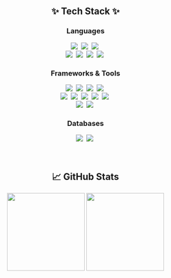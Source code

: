 <!--### 👨‍💻 About Me-->

<h2 align="center">✨ Tech Stack ✨</h2>
<h3 align="center">Languages</h3>
<div align="center">
    <img src="https://img.shields.io/badge/python-3776AB.svg?style=for-the-badge&logo=python&logoColor=white"/>&nbsp
    <img src="https://img.shields.io/badge/javascript-F7DF1E.svg?style=for-the-badge&logo=javascript&logoColor=black"/>&nbsp
    <img src="https://img.shields.io/badge/typescript-3178C6.svg?style=for-the-badge&logo=typescript&logoColor=white"/>&nbsp
</div>
<div align="center">
    <img src="https://img.shields.io/badge/C-3178C6.svg?style=for-the-badge&logo=cplusplus&logoColor=white"/>&nbsp
    <img src="https://img.shields.io/badge/java-007396.svg?style=for-the-badge&logo=java&logoColor=white"/>&nbsp
    <img src="https://img.shields.io/badge/dart-0175C2.svg?style=for-the-badge&logo=dart&logoColor=white"/>&nbsp
    <img src="https://img.shields.io/badge/go-00ADD8.svg?style=for-the-badge&logo=go&logoColor=white"/>&nbsp
</div>

<h3 align="center">Frameworks & Tools</h3>
<div align="center">
    <img src="https://img.shields.io/badge/express-000000.svg?style=for-the-badge&logo=express&logoColor=white"/>&nbsp
    <img src="https://img.shields.io/badge/nestjs-E0234E.svg?style=for-the-badge&logo=nestjs&logoColor=white"/>&nbsp
    <img src="https://img.shields.io/badge/fastapi-009688.svg?style=for-the-badge&logo=fastapi&logoColor=white"/>&nbsp
    <img src="https://img.shields.io/badge/Flutter-02569B.svg?style=for-the-badge&logo=flutter&logoColor=white"/>&nbsp
</div>
<div align="center">
    <img src="https://img.shields.io/badge/aws-232F3E.svg?style=for-the-badge&logo=amazonwebservices&logoColor=white"/>&nbsp
    <img src="https://img.shields.io/badge/ms azure-0067A0.svg?style=for-the-badge&logo=azure&logoColor=white"/>&nbsp
    <img src="https://img.shields.io/badge/elastic-005571.svg?style=for-the-badge&logo=elastic&logoColor=white"/>&nbsp
    <img src="https://img.shields.io/badge/kafka-231F20.svg?style=for-the-badge&logo=apachekafka&logoColor=white"/>&nbsp
    <img src="https://img.shields.io/badge/docker-2496ED.svg?style=for-the-badge&logo=docker&logoColor=white"/>&nbsp
</div>
<div align="center">
    <img src="https://img.shields.io/badge/tensorflow-FF6F00.svg?style=for-the-badge&logo=tensorflow&logoColor=white"/>&nbsp
    <img src="https://img.shields.io/badge/pytorch-EE4C2C.svg?style=for-the-badge&logo=pytorch&logoColor=white"/>&nbsp
</div>

<h3 align="center">Databases</h3>
<div align="center">
    <img src="https://img.shields.io/badge/mysql-4479A1.svg?style=for-the-badge&logo=mysql&logoColor=white"/>&nbsp
    <img src="https://img.shields.io/badge/mongodb-47A248.svg?style=for-the-badge&logo=mongodb&logoColor=white"/>&nbsp
</div>

<br>
<br>

<h2 align="center"> 📈 GitHub Stats </h2>
<p align="center">
  <img height="180em" src="https://github-readme-stats.vercel.app/api?username=hanseul37&show_icons=true&theme=radical&count_private=true" />
  <img height="180em" src="https://github-readme-stats.vercel.app/api/top-langs/?username=hanseul37&layout=compact&theme=radical" />
</p>
